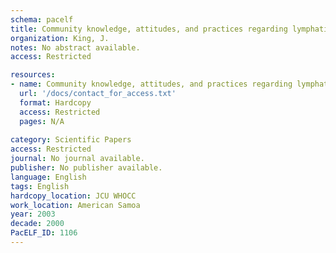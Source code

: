 ```yaml
---
schema: pacelf
title: Community knowledge, attitudes, and practices regarding lymphatic filariasis in American Samoa
organization: King, J.
notes: No abstract available.
access: Restricted

resources:
- name: Community knowledge, attitudes, and practices regarding lymphatic filariasis in American Samoa
  url: '/docs/contact_for_access.txt'
  format: Hardcopy
  access: Restricted
  pages: N/A
 
category: Scientific Papers
access: Restricted
journal: No journal available.
publisher: No publisher available. 
language: English 
tags: English 
hardcopy_location: JCU WHOCC
work_location: American Samoa
year: 2003
decade: 2000
PacELF_ID: 1106
---
```


